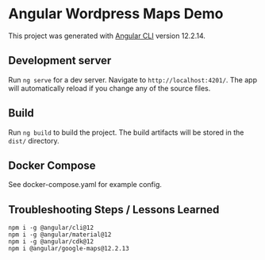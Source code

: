 # Angular Wordpress Maps Demo

This project was generated with [Angular CLI](https://github.com/angular/angular-cli) version 12.2.14.

## Development server

Run `ng serve` for a dev server. Navigate to `http://localhost:4201/`. The app will automatically reload if you change any of the source files.

## Build

Run `ng build` to build the project. The build artifacts will be stored in the `dist/` directory.


## Docker Compose
See docker-compose.yaml for example config.

## Troubleshooting Steps / Lessons Learned
    npm i -g @angular/cli@12
    npm i -g @angular/material@12
    npm i -g @angular/cdk@12
    npm i @angular/google-maps@12.2.13
